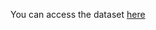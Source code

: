 You can access the dataset [here](https://drive.google.com/file/d/1YUdixoAmOE_QKqOtlAJsTpBjQLp3sQKV/view?usp=sharing)
